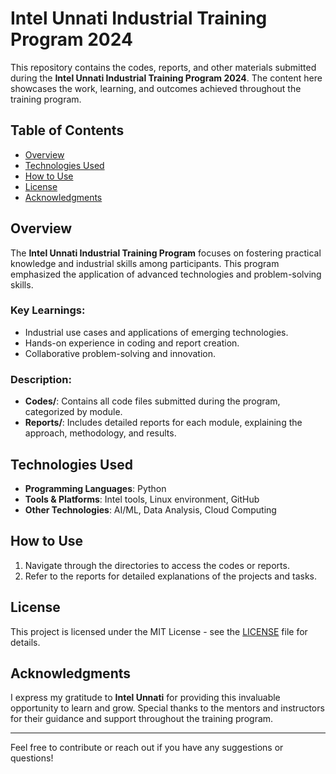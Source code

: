 # Intel Unnati Industrial Training Program 2024

This repository contains the codes, reports, and other materials submitted during the **Intel Unnati Industrial Training Program 2024**. The content here showcases the work, learning, and outcomes achieved throughout the training program.

## Table of Contents
- [Overview](#overview)
- [Technologies Used](#technologies-used)
- [How to Use](#how-to-use)
- [License](#license)
- [Acknowledgments](#acknowledgments)

## Overview
The **Intel Unnati Industrial Training Program** focuses on fostering practical knowledge and industrial skills among participants. This program emphasized the application of advanced technologies and problem-solving skills.

### Key Learnings:
- Industrial use cases and applications of emerging technologies.
- Hands-on experience in coding and report creation.
- Collaborative problem-solving and innovation.

### Description:
- **Codes/**: Contains all code files submitted during the program, categorized by module.
- **Reports/**: Includes detailed reports for each module, explaining the approach, methodology, and results.

## Technologies Used

- **Programming Languages**: Python
- **Tools & Platforms**: Intel tools, Linux environment, GitHub
- **Other Technologies**: AI/ML, Data Analysis, Cloud Computing

## How to Use
1. Navigate through the directories to access the codes or reports.
2. Refer to the reports for detailed explanations of the projects and tasks.

## License

This project is licensed under the MIT License - see the [LICENSE](LICENSE) file for details.

## Acknowledgments

I express my gratitude to **Intel Unnati** for providing this invaluable opportunity to learn and grow. Special thanks to the mentors and instructors for their guidance and support throughout the training program.

---

Feel free to contribute or reach out if you have any suggestions or questions!
